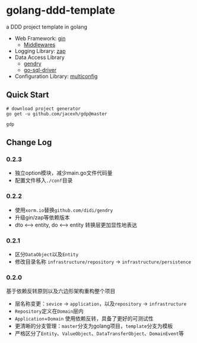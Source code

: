 # golang-ddd-template
a DDD project template in golang

- Web Framework: [gin](https://github.com/gin-gonic/gin)
    * [Middlewares](github.com/jacexh/goutil/gin-middleware)
- Logging Library: [zap](https://github.com/uber-go/zap)
- Data Access Library
    * [gendry](https://github.com/didi/gendry)
    * [go-sql-driver](https://github.com/go-sql-driver/mysql)
- Configuration Library: [multiconfig](https://github.com/jacexh/multiconfig)

## Quick Start

```
# download project generator
go get -u github.com/jacexh/gdp@master

gdp
```

## Change Log

### 0.2.3

- 独立option模块，减少main.go文件代码量
- 配置文件移入`./conf`目录

### 0.2.2

- 使用`xorm.io`替换`github.com/didi/gendry`
- 升级gin/zap等依赖版本
- dto <--> entity, do <--> entity 转换层更加显性地表达

### 0.2.1

- 区分`DataObject`以及`Entity`
- 修改目录名称 `infrastructure/repository` -> `infrastructure/persistence`

### 0.2.0

基于依赖反转原则以及六边形架构重构整个项目

- 层名称变更：`sevice` -> `application`，以及`repository` -> `infrastructure`
- `Repository`定义在`Domain`层内
- `Application`+`Domain` 使用依赖反转，具备了更好的可测试性
- 更清晰的分支管理：`master`分支为golang项目，`template`分支为模板
- 严格区分了`Entity`、`ValueObject`、`DataTransferObject`、`DomainEvent`等
